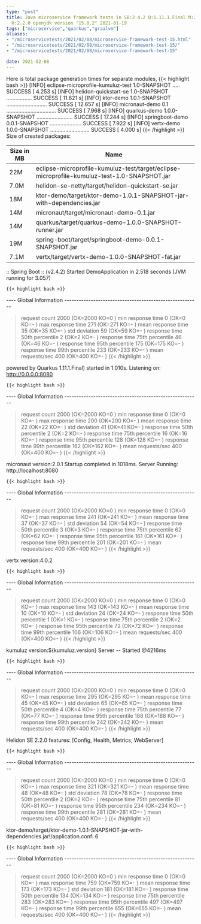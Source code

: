 ```yaml
---
type: "post"
title: Java microservice framework tests in SB:2.4.2 Q:1.11.1.Final M:2.3.1 V:4.0.2
  H:2.2.0 openjdk version "15.0.2" 2021-01-19
tags: ["microservice","quarkus","graalvm"]
aliases:
- "/microservicetests/2021/02/08/microservice-framework-test-15.html"
- "/microservicetests/2021/02/08/microservice-framework-test-15/"
- "/microservicetests/2021/02/08/microservice-framework-test-15"

date: 2021-02-08
---
```

 
Here is total package generation times for separate modules,
{{< highlight bash >}}
[INFO] eclipse-microprofile-kumuluz-test 1.0-SNAPSHOT ..... SUCCESS [  4.253 s]
[INFO] helidon-quickstart-se 1.0-SNAPSHOT ................. SUCCESS [ 11.621 s]
[INFO] ktor-demo 1.0.1-SNAPSHOT ........................... SUCCESS [ 12.657 s]
[INFO] micronaut-demo 0.1 ................................. SUCCESS [  7.968 s]
[INFO] quarkus-demo 1.0.0-SNAPSHOT ........................ SUCCESS [ 17.244 s]
[INFO] springboot-demo 0.0.1-SNAPSHOT ..................... SUCCESS [  7.922 s]
[INFO] vertx-demo 1.0.0-SNAPSHOT .......................... SUCCESS [  4.000 s]
{{< /highlight >}}
Size of created packages:

| Size in MB |  Name |
|------------|-------|
| 22M | eclipse-microprofile-kumuluz-test/target/eclipse-microprofile-kumuluz-test-1.0-SNAPSHOT.jar |
| 7.0M | helidon-se-netty/target/helidon-quickstart-se.jar |
| 18M | ktor-demo/target/ktor-demo-1.0.1-SNAPSHOT-jar-with-dependencies.jar |
| 14M | micronaut/target/micronaut-demo-0.1.jar |
| 14M | quarkus/target/quarkus-demo-1.0.0-SNAPSHOT-runner.jar |
| 19M | spring-boot/target/springboot-demo-0.0.1-SNAPSHOT.jar |
| 7.1M | vertx/target/vertx-demo-1.0.0-SNAPSHOT-fat.jar |


:: Spring Boot :: (v2.4.2) Started DemoApplication in 2.518 seconds (JVM running for 3.057)

    {{< highlight bash >}}
---- Global Information --------------------------------------------------------
> request count                                       2000 (OK=2000   KO=0     )
> min response time                                      0 (OK=0      KO=-     )
> max response time                                    271 (OK=271    KO=-     )
> mean response time                                    35 (OK=35     KO=-     )
> std deviation                                         59 (OK=59     KO=-     )
> response time 50th percentile                          2 (OK=2      KO=-     )
> response time 75th percentile                         46 (OK=46     KO=-     )
> response time 95th percentile                        175 (OK=175    KO=-     )
> response time 99th percentile                        233 (OK=233    KO=-     )
> mean requests/sec                                    400 (OK=400    KO=-     )
{{< /highlight >}}

powered by Quarkus 1.11.1.Final) started in 1.010s. Listening on: http://0.0.0.0:8080

    {{< highlight bash >}}
---- Global Information --------------------------------------------------------
> request count                                       2000 (OK=2000   KO=0     )
> min response time                                      0 (OK=0      KO=-     )
> max response time                                    200 (OK=200    KO=-     )
> mean response time                                    22 (OK=22     KO=-     )
> std deviation                                         41 (OK=41     KO=-     )
> response time 50th percentile                          2 (OK=2      KO=-     )
> response time 75th percentile                         16 (OK=16     KO=-     )
> response time 95th percentile                        128 (OK=128    KO=-     )
> response time 99th percentile                        162 (OK=162    KO=-     )
> mean requests/sec                                    400 (OK=400    KO=-     )
{{< /highlight >}}

micronaut version:2.0.1 Startup completed in 1018ms. Server Running: http://localhost:8080

    {{< highlight bash >}}
---- Global Information --------------------------------------------------------
> request count                                       2000 (OK=2000   KO=0     )
> min response time                                      0 (OK=0      KO=-     )
> max response time                                    241 (OK=241    KO=-     )
> mean response time                                    37 (OK=37     KO=-     )
> std deviation                                         54 (OK=54     KO=-     )
> response time 50th percentile                          3 (OK=3      KO=-     )
> response time 75th percentile                         62 (OK=62     KO=-     )
> response time 95th percentile                        161 (OK=161    KO=-     )
> response time 99th percentile                        201 (OK=201    KO=-     )
> mean requests/sec                                    400 (OK=400    KO=-     )
{{< /highlight >}}

vertx version:4.0.2

    {{< highlight bash >}}
---- Global Information --------------------------------------------------------
> request count                                       2000 (OK=2000   KO=0     )
> min response time                                      0 (OK=0      KO=-     )
> max response time                                    143 (OK=143    KO=-     )
> mean response time                                    10 (OK=10     KO=-     )
> std deviation                                         24 (OK=24     KO=-     )
> response time 50th percentile                          1 (OK=1      KO=-     )
> response time 75th percentile                          2 (OK=2      KO=-     )
> response time 95th percentile                         72 (OK=72     KO=-     )
> response time 99th percentile                        106 (OK=106    KO=-     )
> mean requests/sec                                    400 (OK=400    KO=-     )
{{< /highlight >}}

kumuluz version:${kumuluz.version} Server -- Started @4216ms

    {{< highlight bash >}}
---- Global Information --------------------------------------------------------
> request count                                       2000 (OK=2000   KO=0     )
> min response time                                      0 (OK=0      KO=-     )
> max response time                                    295 (OK=295    KO=-     )
> mean response time                                    45 (OK=45     KO=-     )
> std deviation                                         65 (OK=65     KO=-     )
> response time 50th percentile                          4 (OK=4      KO=-     )
> response time 75th percentile                         77 (OK=77     KO=-     )
> response time 95th percentile                        188 (OK=188    KO=-     )
> response time 99th percentile                        242 (OK=242    KO=-     )
> mean requests/sec                                    400 (OK=400    KO=-     )
{{< /highlight >}}

Helidon SE 2.2.0 features: [Config, Health, Metrics, WebServer]

    {{< highlight bash >}}
---- Global Information --------------------------------------------------------
> request count                                       2000 (OK=2000   KO=0     )
> min response time                                      0 (OK=0      KO=-     )
> max response time                                    321 (OK=321    KO=-     )
> mean response time                                    48 (OK=48     KO=-     )
> std deviation                                         78 (OK=78     KO=-     )
> response time 50th percentile                          2 (OK=2      KO=-     )
> response time 75th percentile                         81 (OK=81     KO=-     )
> response time 95th percentile                        234 (OK=234    KO=-     )
> response time 99th percentile                        281 (OK=281    KO=-     )
> mean requests/sec                                    400 (OK=400    KO=-     )
{{< /highlight >}}

ktor-demo/target/ktor-demo-1.0.1-SNAPSHOT-jar-with-dependencies.jar!/application.conf: 6

    {{< highlight bash >}}
---- Global Information --------------------------------------------------------
> request count                                       2000 (OK=2000   KO=0     )
> min response time                                      0 (OK=0      KO=-     )
> max response time                                    759 (OK=759    KO=-     )
> mean response time                                   173 (OK=173    KO=-     )
> std deviation                                        181 (OK=181    KO=-     )
> response time 50th percentile                        134 (OK=134    KO=-     )
> response time 75th percentile                        283 (OK=283    KO=-     )
> response time 95th percentile                        497 (OK=497    KO=-     )
> response time 99th percentile                        655 (OK=655    KO=-     )
> mean requests/sec                                    400 (OK=400    KO=-     )
{{< /highlight >}}

